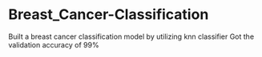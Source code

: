 # Breast_Cancer-Classification
Built a breast cancer classification model by utilizing knn classifier 
Got the validation accuracy of 99%
